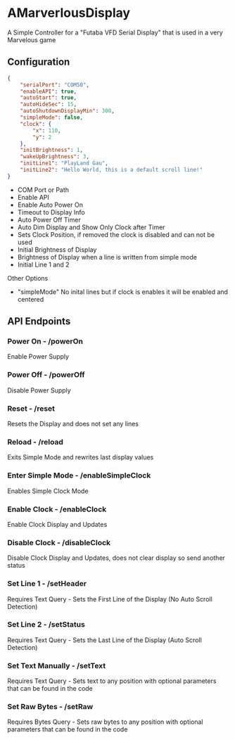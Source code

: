 # AMarverlousDisplay
A Simple Controller for a "Futaba VFD Serial Display" that is used in a very Marvelous game

## Configuration
```json
{
    "serialPort": "COM50",
    "enableAPI": true,
    "autoStart": true,
    "autoHideSec": 15,
    "autoShutdownDisplayMin": 300, 
    "simpleMode": false,
    "clock": {
        "x": 110,
        "y": 2
    },
    "initBrightness": 1,
    "wakeUpBrightness": 3,
    "initLine1": "PlayLand Gau",
    "initLine2": "Hello World, this is a default scroll line!"
}
```
* COM Port or Path
* Enable API
* Enable Auto Power On
* Timeout to Display Info
* Auto Power Off Timer
* Auto Dim Display and Show Only Clock after Timer
* Sets Clock Position, if removed the clock is disabled and can not be used
* Initial Brightness of Display
* Brightness of Display when a line is written from simple mode
* Initial Line 1 and 2

Other Options
* "simpleMode" No inital lines but if clock is enables it will be enabled and centered

## API Endpoints
### Power On - /powerOn
Enable Power Supply

### Power Off - /powerOff
Disable Power Supply

### Reset - /reset
Resets the Display and does not set any lines

### Reload - /reload
Exits Simple Mode and rewrites last display values

### Enter Simple Mode - /enableSimpleClock
Enables Simple Clock Mode

### Enable Clock - /enableClock
Enable Clock Display and Updates

### Disable Clock - /disableClock
Disable Clock Display and Updates, does not clear display so send another status

### Set Line 1 - /setHeader
Requires Text Query - Sets the First Line of the Display (No Auto Scroll Detection)

### Set Line 2 - /setStatus
Requires Text Query - Sets the Last Line of the Display (Auto Scroll Detection)

### Set Text Manually - /setText
Requires Text Query - Sets text to any position with optional parameters that can be found in the code

### Set Raw Bytes - /setRaw
Requires Bytes Query - Sets raw bytes to any position with optional parameters that can be found in the code


